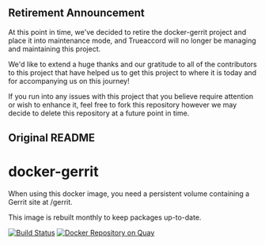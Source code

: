 ## Retirement Announcement
At this point in time, we've decided to retire the docker-gerrit project and place it into maintenance mode,
and Trueaccord will no longer be managing and maintaining this project.

We'd like to extend a huge thanks and our gratitude to all of the contributors to this project that
have helped us to get this project to where it is today and for accompanying us on this journey!

If you run into any issues with this project that you believe require attention or wish to enhance
it, feel free to fork this repository however we may decide to delete this repository at a future
point in time.

## Original README

# docker-gerrit

When using this docker image, you need a persistent volume containing a Gerrit
site at /gerrit.

This image is rebuilt monthly to keep packages up-to-date.

[![Build Status](https://travis-ci.org/trueaccord/docker-gerrit.svg?branch=master)](https://travis-ci.org/trueaccord/docker-gerrit)
[![Docker Repository on Quay](https://quay.io/repository/trueaccord/gerrit/status "Docker Repository on Quay")](https://quay.io/repository/trueaccord/gerrit)

